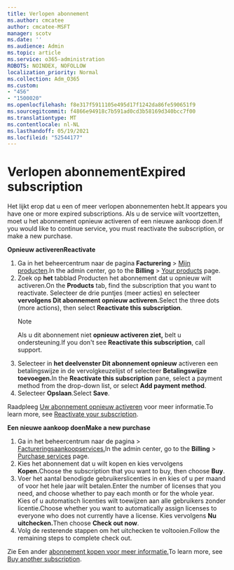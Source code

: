 ```yaml
---
title: Verlopen abonnement
ms.author: cmcatee
author: cmcatee-MSFT
manager: scotv
ms.date: ''
ms.audience: Admin
ms.topic: article
ms.service: o365-administration
ROBOTS: NOINDEX, NOFOLLOW
localization_priority: Normal
ms.collection: Adm_O365
ms.custom:
- "456"
- "1500020"
ms.openlocfilehash: f8e317f5911105e495d17f1242da86fe590651f9
ms.sourcegitcommit: f4866e94918c7b591ad0cd3b58169d340bcc7f00
ms.translationtype: MT
ms.contentlocale: nl-NL
ms.lasthandoff: 05/19/2021
ms.locfileid: "52544177"
---
```

# <a name="expired-subscription"></a><span data-ttu-id="18d8d-102">Verlopen abonnement</span><span class="sxs-lookup"><span data-stu-id="18d8d-102">Expired subscription</span></span>

<span data-ttu-id="18d8d-103">Het lijkt erop dat u een of meer verlopen abonnementen hebt.</span><span class="sxs-lookup"><span data-stu-id="18d8d-103">It appears you have one or more expired subscriptions.</span></span> <span data-ttu-id="18d8d-104">Als u de service wilt voortzetten, moet u het abonnement opnieuw activeren of een nieuwe aankoop doen.</span><span class="sxs-lookup"><span data-stu-id="18d8d-104">If you would like to continue service, you must reactivate the subscription, or make a new purchase.</span></span>
  
<span data-ttu-id="18d8d-105">**Opnieuw activeren**</span><span class="sxs-lookup"><span data-stu-id="18d8d-105">**Reactivate**</span></span>
  
1. <span data-ttu-id="18d8d-106">Ga in het beheercentrum naar de pagina **Facturering** \> [Mijn producten](https://go.microsoft.com/fwlink/p/?linkid=842054).</span><span class="sxs-lookup"><span data-stu-id="18d8d-106">In the admin center, go to the **Billing** \> [Your products](https://go.microsoft.com/fwlink/p/?linkid=842054) page.</span></span>
2. <span data-ttu-id="18d8d-107">Zoek op **het** tabblad Producten het abonnement dat u opnieuw wilt activeren.</span><span class="sxs-lookup"><span data-stu-id="18d8d-107">On the **Products** tab, find the subscription that you want to reactivate.</span></span> <span data-ttu-id="18d8d-108">Selecteer de drie puntjes (meer acties) en selecteer **vervolgens Dit abonnement opnieuw activeren.**</span><span class="sxs-lookup"><span data-stu-id="18d8d-108">Select the three dots (more actions), then select **Reactivate this subscription**.</span></span>
    > [!NOTE]
    > <span data-ttu-id="18d8d-109">Als u dit abonnement niet **opnieuw activeren ziet,** belt u ondersteuning.</span><span class="sxs-lookup"><span data-stu-id="18d8d-109">If you don't see **Reactivate this subscription**, call support.</span></span>
3. <span data-ttu-id="18d8d-110">Selecteer in **het deelvenster Dit abonnement opnieuw** activeren een betalingswijze in de vervolgkeuzelijst of selecteer **Betalingswijze toevoegen.**</span><span class="sxs-lookup"><span data-stu-id="18d8d-110">In the **Reactivate this subscription** pane, select a payment method from the drop-down list, or select **Add payment method**.</span></span>
4. <span data-ttu-id="18d8d-111">Selecteer **Opslaan**.</span><span class="sxs-lookup"><span data-stu-id="18d8d-111">Select **Save**.</span></span>

<span data-ttu-id="18d8d-112">Raadpleeg [Uw abonnement opnieuw activeren](/microsoft-365/commerce/subscriptions/reactivate-your-subscription) voor meer informatie.</span><span class="sxs-lookup"><span data-stu-id="18d8d-112">To learn more, see [Reactivate your subscription](/microsoft-365/commerce/subscriptions/reactivate-your-subscription).</span></span>

<span data-ttu-id="18d8d-113">**Een nieuwe aankoop doen**</span><span class="sxs-lookup"><span data-stu-id="18d8d-113">**Make a new purchase**</span></span>
  
1. <span data-ttu-id="18d8d-114">Ga in het beheercentrum naar de pagina  \> [Factureringsaankoopservices.](https://go.microsoft.com/fwlink/p/?linkid=868433)</span><span class="sxs-lookup"><span data-stu-id="18d8d-114">In the admin center, go to the **Billing** \> [Purchase services](https://go.microsoft.com/fwlink/p/?linkid=868433) page.</span></span>
2. <span data-ttu-id="18d8d-115">Kies het abonnement dat u wilt kopen en kies vervolgens **Kopen.**</span><span class="sxs-lookup"><span data-stu-id="18d8d-115">Choose the subscription that you want to buy, then choose **Buy**.</span></span>
3. <span data-ttu-id="18d8d-116">Voer het aantal benodigde gebruikerslicenties in en kies of u per maand of voor het hele jaar wilt betalen.</span><span class="sxs-lookup"><span data-stu-id="18d8d-116">Enter the number of licenses that you need, and choose whether to pay each month or for the whole year.</span></span> <span data-ttu-id="18d8d-117">Kies of u automatisch licenties wilt toewijzen aan alle gebruikers zonder licentie.</span><span class="sxs-lookup"><span data-stu-id="18d8d-117">Choose whether you want to automatically assign licenses to everyone who does not currently have a license.</span></span> <span data-ttu-id="18d8d-118">Kies vervolgens **Nu uitchecken.**</span><span class="sxs-lookup"><span data-stu-id="18d8d-118">Then choose **Check out now**.</span></span>
4. <span data-ttu-id="18d8d-119">Volg de resterende stappen om het uitchecken te voltooien.</span><span class="sxs-lookup"><span data-stu-id="18d8d-119">Follow the remaining steps to complete check out.</span></span>

<span data-ttu-id="18d8d-120">Zie Een ander [abonnement kopen voor meer informatie.](/microsoft-365/commerce/buy-another-subscription)</span><span class="sxs-lookup"><span data-stu-id="18d8d-120">To learn more, see [Buy another subscription](/microsoft-365/commerce/buy-another-subscription).</span></span>